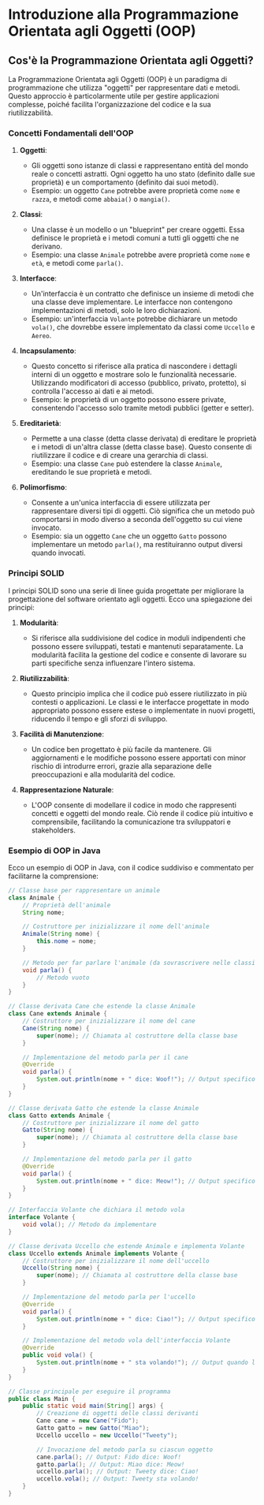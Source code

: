 # Introduzione alla Programmazione Orientata agli Oggetti (OOP)

## Cos'è la Programmazione Orientata agli Oggetti?

La Programmazione Orientata agli Oggetti (OOP) è un paradigma di programmazione che utilizza "oggetti" per rappresentare dati e metodi. Questo approccio è particolarmente utile per gestire applicazioni complesse, poiché facilita l'organizzazione del codice e la sua riutilizzabilità.

### Concetti Fondamentali dell'OOP

1. **Oggetti**:

   - Gli oggetti sono istanze di classi e rappresentano entità del mondo reale o concetti astratti. Ogni oggetto ha uno stato (definito dalle sue proprietà) e un comportamento (definito dai suoi metodi).
   - Esempio: un oggetto `Cane` potrebbe avere proprietà come `nome` e `razza`, e metodi come `abbaia()` o `mangia()`.

2. **Classi**:

   - Una classe è un modello o un "blueprint" per creare oggetti. Essa definisce le proprietà e i metodi comuni a tutti gli oggetti che ne derivano.
   - Esempio: una classe `Animale` potrebbe avere proprietà come `nome` e `età`, e metodi come `parla()`.

3. **Interfacce**:

   - Un'interfaccia è un contratto che definisce un insieme di metodi che una classe deve implementare. Le interfacce non contengono implementazioni di metodi, solo le loro dichiarazioni.
   - Esempio: un'interfaccia `Volante` potrebbe dichiarare un metodo `vola()`, che dovrebbe essere implementato da classi come `Uccello` e `Aereo`.

4. **Incapsulamento**:

   - Questo concetto si riferisce alla pratica di nascondere i dettagli interni di un oggetto e mostrare solo le funzionalità necessarie. Utilizzando modificatori di accesso (pubblico, privato, protetto), si controlla l'accesso ai dati e ai metodi.
   - Esempio: le proprietà di un oggetto possono essere private, consentendo l'accesso solo tramite metodi pubblici (getter e setter).

5. **Ereditarietà**:

   - Permette a una classe (detta classe derivata) di ereditare le proprietà e i metodi di un'altra classe (detta classe base). Questo consente di riutilizzare il codice e di creare una gerarchia di classi.
   - Esempio: una classe `Cane` può estendere la classe `Animale`, ereditando le sue proprietà e metodi.

6. **Polimorfismo**:
   - Consente a un'unica interfaccia di essere utilizzata per rappresentare diversi tipi di oggetti. Ciò significa che un metodo può comportarsi in modo diverso a seconda dell'oggetto su cui viene invocato.
   - Esempio: sia un oggetto `Cane` che un oggetto `Gatto` possono implementare un metodo `parla()`, ma restituiranno output diversi quando invocati.

### Principi SOLID

I principi SOLID sono una serie di linee guida progettate per migliorare la progettazione del software orientato agli oggetti. Ecco una spiegazione dei principi:

1. **Modularità**:

   - Si riferisce alla suddivisione del codice in moduli indipendenti che possono essere sviluppati, testati e mantenuti separatamente. La modularità facilita la gestione del codice e consente di lavorare su parti specifiche senza influenzare l'intero sistema.

2. **Riutilizzabilità**:

   - Questo principio implica che il codice può essere riutilizzato in più contesti o applicazioni. Le classi e le interfacce progettate in modo appropriato possono essere estese o implementate in nuovi progetti, riducendo il tempo e gli sforzi di sviluppo.

3. **Facilità di Manutenzione**:

   - Un codice ben progettato è più facile da mantenere. Gli aggiornamenti e le modifiche possono essere apportati con minor rischio di introdurre errori, grazie alla separazione delle preoccupazioni e alla modularità del codice.

4. **Rappresentazione Naturale**:
   - L'OOP consente di modellare il codice in modo che rappresenti concetti e oggetti del mondo reale. Ciò rende il codice più intuitivo e comprensibile, facilitando la comunicazione tra sviluppatori e stakeholders.

### Esempio di OOP in Java

Ecco un esempio di OOP in Java, con il codice suddiviso e commentato per facilitarne la comprensione:

```java
// Classe base per rappresentare un animale
class Animale {
    // Proprietà dell'animale
    String nome;

    // Costruttore per inizializzare il nome dell'animale
    Animale(String nome) {
        this.nome = nome;
    }

    // Metodo per far parlare l'animale (da sovrascrivere nelle classi derivate)
    void parla() {
        // Metodo vuoto
    }
}

// Classe derivata Cane che estende la classe Animale
class Cane extends Animale {
    // Costruttore per inizializzare il nome del cane
    Cane(String nome) {
        super(nome); // Chiamata al costruttore della classe base
    }

    // Implementazione del metodo parla per il cane
    @Override
    void parla() {
        System.out.println(nome + " dice: Woof!"); // Output specifico per il cane
    }
}

// Classe derivata Gatto che estende la classe Animale
class Gatto extends Animale {
    // Costruttore per inizializzare il nome del gatto
    Gatto(String nome) {
        super(nome); // Chiamata al costruttore della classe base
    }

    // Implementazione del metodo parla per il gatto
    @Override
    void parla() {
        System.out.println(nome + " dice: Meow!"); // Output specifico per il gatto
    }
}

// Interfaccia Volante che dichiara il metodo vola
interface Volante {
    void vola(); // Metodo da implementare
}

// Classe derivata Uccello che estende Animale e implementa Volante
class Uccello extends Animale implements Volante {
    // Costruttore per inizializzare il nome dell'uccello
    Uccello(String nome) {
        super(nome); // Chiamata al costruttore della classe base
    }

    // Implementazione del metodo parla per l'uccello
    @Override
    void parla() {
        System.out.println(nome + " dice: Ciao!"); // Output specifico per l'uccello
    }

    // Implementazione del metodo vola dell'interfaccia Volante
    @Override
    public void vola() {
        System.out.println(nome + " sta volando!"); // Output quando l'uccello vola
    }
}

// Classe principale per eseguire il programma
public class Main {
    public static void main(String[] args) {
        // Creazione di oggetti delle classi derivanti
        Cane cane = new Cane("Fido");
        Gatto gatto = new Gatto("Miao");
        Uccello uccello = new Uccello("Tweety");

        // Invocazione del metodo parla su ciascun oggetto
        cane.parla(); // Output: Fido dice: Woof!
        gatto.parla(); // Output: Miao dice: Meow!
        uccello.parla(); // Output: Tweety dice: Ciao!
        uccello.vola(); // Output: Tweety sta volando!
    }
}
```
